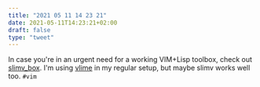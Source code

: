 ```yaml
---
title: "2021 05 11 14 23 21"
date: 2021-05-11T14:23:21+02:00
draft: false
type: "tweet"
---
```

In case you're in an urgent need for a working VIM+Lisp toolbox, check out [slimv_box](https://github.com/justin2004/slimv_box). I'm using [vlime](https://github.com/vlime/vlime) in my regular setup, but maybe slimv works well too. `#vim`
